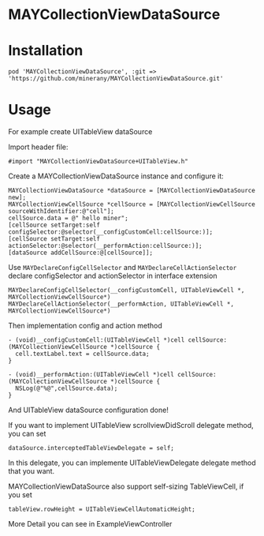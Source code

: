 # MAYCollectionViewDataSource

# Installation

	pod 'MAYCollectionViewDataSource', :git => 'https://github.com/minerany/MAYCollectionViewDataSource.git'

# Usage

For example create UITableView dataSource

Import header file:

	#import "MAYCollectionViewDataSource+UITableView.h"

Create a MAYCollectionViewDataSource instance and configure it:
	  
    MAYCollectionViewDataSource *dataSource = [MAYCollectionViewDataSource new];
    MAYCollectionViewCellSource *cellSource = [MAYCollectionViewCellSource sourceWithIdentifier:@"cell"];
    cellSource.data = @" hello miner";
    [cellSource setTarget:self configSelector:@selector(__configCustomCell:cellSource:)];
    [cellSource setTarget:self actionSelector:@selector(__performAction:cellSource:)];
    [dataSource addCellSource:@[cellSource]];
    
    
Use `MAYDeclareConfigCellSelector` and `MAYDeclareCellActionSelector` declare configSelector and actionSelector in interface extension

    MAYDeclareConfigCellSelector(__configCustomCell, UITableViewCell *, MAYCollectionViewCellSource*)
    MAYDeclareCellActionSelector(__performAction, UITableViewCell *, MAYCollectionViewCellSource*)
    
Then implementation config and action method
    
    - (void)__configCustomCell:(UITableViewCell *)cell cellSource:(MAYCollectionViewCellSource *)cellSource {
      cell.textLabel.text = cellSource.data;
    }

    - (void)__performAction:(UITableViewCell *)cell cellSource:(MAYCollectionViewCellSource *)cellSource {
      NSLog(@"%@",cellSource.data);
    }
   
And UITableView dataSource configuration done!

If you want to implement UITableView scrollviewDidScroll delegate method, you can set 

	dataSource.interceptedTableViewDelegate = self;
    
In this delegate, you can implemente UITableViewDelegate delegate method that you want.

MAYCollectionViewDataSource also support self-sizing TableViewCell, if you set

	tableView.rowHeight = UITableViewCellAutomaticHeight;
    
More Detail you can see in ExampleViewController
    
